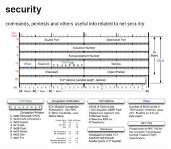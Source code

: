 # security

commands, pentests and others useful info related to net security 

![alt tag](https://github.com/pumanzor/security/blob/master/MJB-TCP-Header-800x564.png)

